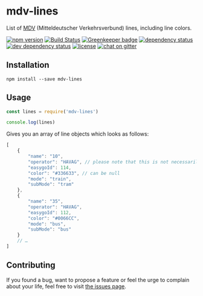 # mdv-lines

List of [MDV](https://www.mdv.de/) (Mitteldeutscher Verkehrsverbund) lines, including line colors.

[![npm version](https://img.shields.io/npm/v/mdv-lines.svg)](https://www.npmjs.com/package/mdv-lines)
[![Build Status](https://travis-ci.org/juliuste/mdv-lines.svg?branch=master)](https://travis-ci.org/juliuste/mdv-lines)
[![Greenkeeper badge](https://badges.greenkeeper.io/juliuste/mdv-lines.svg)](https://greenkeeper.io/)
[![dependency status](https://img.shields.io/david/juliuste/mdv-lines.svg)](https://david-dm.org/juliuste/mdv-lines)
[![dev dependency status](https://img.shields.io/david/dev/juliuste/mdv-lines.svg)](https://david-dm.org/juliuste/mdv-lines#info=devDependencies)
[![license](https://img.shields.io/github/license/juliuste/mdv-lines.svg?style=flat)](LICENSE)
[![chat on gitter](https://badges.gitter.im/juliuste.svg)](https://gitter.im/juliuste)

## Installation

```shell
npm install --save mdv-lines
```

## Usage

```js
const lines = require('mdv-lines')

console.log(lines)
```

Gives you an array of line objects which looks as follows:

```js
[
    {
        "name": "10",
        "operator": "HAVAG", // please note that this is not necessarily a real operator, e.g. some lines are 'operated' by "VBB"
        "easygoId": 114,
        "color": "#336633", // can be null
        "mode": "train",
        "subMode": "tram"
    },
    {
        "name": "35",
        "operator": "HAVAG",
        "easygoId": 112,
        "color": "#0066CC",
        "mode": "bus",
        "subMode": "bus"
    }
    // …
]
```

## Contributing

If you found a bug, want to propose a feature or feel the urge to complain about your life, feel free to visit [the issues page](https://github.com/juliuste/mdv-lines/issues).
